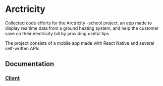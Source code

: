 # Arctricity
Collected code efforts for the Arctricity -school project, an app made to display realtime data from a ground heating system, and help the customer save on their electricity bill by providing useful tips

The project consists of a mobile app made with React Native and several self-written APIs

## Documentation
### [Client](client/client.md)
